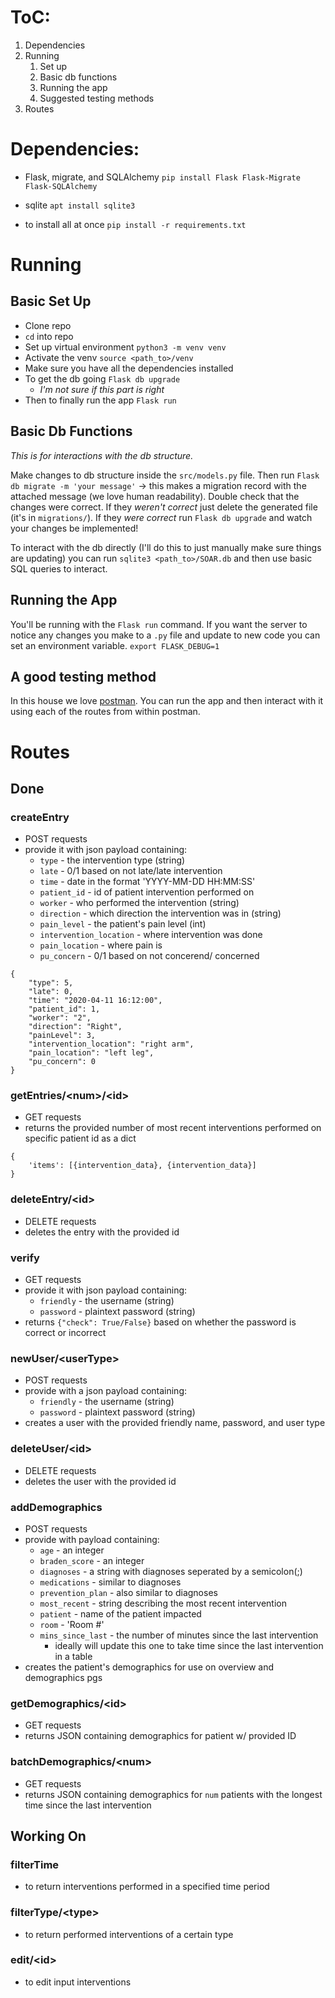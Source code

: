 # ToC:

1. Dependencies
2. Running
   1. Set up
   2. Basic db functions
   3. Running the app
   4. Suggested testing methods
3. Routes

# Dependencies:

- Flask, migrate, and SQLAlchemy `pip install Flask Flask-Migrate Flask-SQLAlchemy`
- sqlite `apt install sqlite3`

- to install all at once `pip install -r requirements.txt`

# Running

## Basic Set Up

- Clone repo
- `cd` into repo
- Set up virtual environment `python3 -m venv venv`
- Activate the venv `source <path_to>/venv`
- Make sure you have all the dependencies installed
- To get the db going `Flask db upgrade`
  - _I'm not sure if this part is right_
- Then to finally run the app `Flask run`

## Basic Db Functions

_This is for interactions with the db structure._

Make changes to db structure inside the `src/models.py` file.
Then run `Flask db migrate -m 'your message'` -> this makes a migration record with the attached message (we love human readability).
Double check that the changes were correct.
If they _weren't correct_ just delete the generated file (it's in `migrations/`).
If they _were correct_ run `Flask db upgrade` and watch your changes be implemented!

To interact with the db directly (I'll do this to just manually make sure things are updating) you can run `sqlite3 <path_to>/SOAR.db` and then use basic SQL queries to interact.

## Running the App

You'll be running with the `Flask run` command. If you want the server to notice any changes you make to a `.py` file and update to new code you can set an environment variable. `export FLASK_DEBUG=1`

## A good testing method

In this house we love [postman](https://www.postman.com). You can run the app and then interact with it using each of the routes from within postman.

# Routes

## Done

### createEntry

- POST requests
- provide it with json payload containing:
  - `type` - the intervention type (string)
  - `late` - 0/1 based on not late/late intervention
  - `time` - date in the format 'YYYY-MM-DD HH:MM:SS'
  - `patient_id` - id of patient intervention performed on
  - `worker` - who performed the intervention (string)
  - `direction` - which direction the intervention was in (string)
  - `pain_level` - the patient's pain level (int)
  - `intervention_location` - where intervention was done
  - `pain_location` - where pain is
  - `pu_concern` - 0/1 based on not concerend/ concerned

```
{
    "type": 5,
    "late": 0, 
    "time": "2020-04-11 16:12:00",
    "patient_id": 1,
    "worker": "2",
    "direction": "Right",
    "painLevel": 3,
    "intervention_location": "right arm",
    "pain_location": "left leg",
    "pu_concern": 0
}
```

### getEntries/\<num>/\<id>

- GET requests
- returns the provided number of most recent interventions performed on specific patient id as a dict

```
{
    'items': [{intervention_data}, {intervention_data}]
}
```

### deleteEntry/\<id>

- DELETE requests
- deletes the entry with the provided id

### verify

- GET requests
- provide it with json payload containing:
  - `friendly` - the username (string)
  - `password` - plaintext password (string)
- returns `{"check": True/False}` based on whether the password is correct or incorrect

### newUser/\<userType>

- POST requests
- provide with a json payload containing:
  - `friendly` - the username (string)
  - `password` - plaintext password (string)
- creates a user with the provided friendly name, password, and user type

### deleteUser/\<id>

- DELETE requests
- deletes the user with the provided id

### addDemographics
- POST requests
- provide with payload containing:
  - `age` - an integer
  - `braden_score` - an integer
  - `diagnoses` - a string with diagnoses seperated by a semicolon(;)
  - `medications` - similar to diagnoses
  - `prevention_plan` - also similar to diagnoses
  - `most_recent` - string describing the most recent intervention
  - `patient` - name of the patient impacted
  - `room` - 'Room #'
  - `mins_since_last` - the number of minutes since the last intervention
    - ideally will update this one to take time since the last intervention in a table
- creates the patient's demographics for use on overview and demographics pgs

### getDemographics/\<id>
- GET requests
- returns JSON containing demographics for patient w/ provided ID

### batchDemographics/\<num>
- GET requests
- returns JSON containing demographics for `num` patients with the longest time since the last intervention

## Working On

### filterTime

- to return interventions performed in a specified time period

### filterType/\<type>

- to return performed interventions of a certain type

### edit/\<id>

- to edit input interventions
